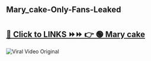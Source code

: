 
 ## Mary_cake-Only-Fans-Leaked

# <h2><a href="https://clipsfans.com/Mary_cake&ref=git">🔗 Click to LINKS ⏩⏩ 👉 🟢 Mary cake </a></h2>

<a href="https://clipsfans.com/Mary_cake&ref=git" rel="nofollow" data-target="animated-image.originalLink"><img src="https://i.ibb.co.com/xMMVF88/686577567.gif" alt="Viral Video Original" style="max-width: 100%; display: inline-block;" data-target="animated-image.originalImage"></a>
